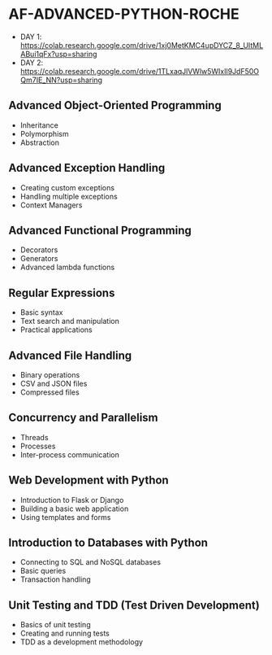 # AF-ADVANCED-PYTHON-ROCHE

- DAY 1: https://colab.research.google.com/drive/1xj0MetKMC4upDYCZ_8_UItMLABui1qFx?usp=sharing
- DAY 2: https://colab.research.google.com/drive/1TLxaqJlVWlw5WIxIl9JdF50OQm7IE_NN?usp=sharing
  
## Advanced Object-Oriented Programming

- Inheritance
- Polymorphism
- Abstraction
  
## Advanced Exception Handling

- Creating custom exceptions
- Handling multiple exceptions
- Context Managers
  
## Advanced Functional Programming

- Decorators
- Generators
- Advanced lambda functions
  
## Regular Expressions

- Basic syntax
- Text search and manipulation
- Practical applications
  
## Advanced File Handling

- Binary operations
- CSV and JSON files
- Compressed files
  
## Concurrency and Parallelism

- Threads
- Processes
- Inter-process communication
  
## Web Development with Python 

- Introduction to Flask or Django
- Building a basic web application
- Using templates and forms
  
## Introduction to Databases with Python 

- Connecting to SQL and NoSQL databases
- Basic queries
- Transaction handling
  
## Unit Testing and TDD (Test Driven Development)

- Basics of unit testing
- Creating and running tests
- TDD as a development methodology
